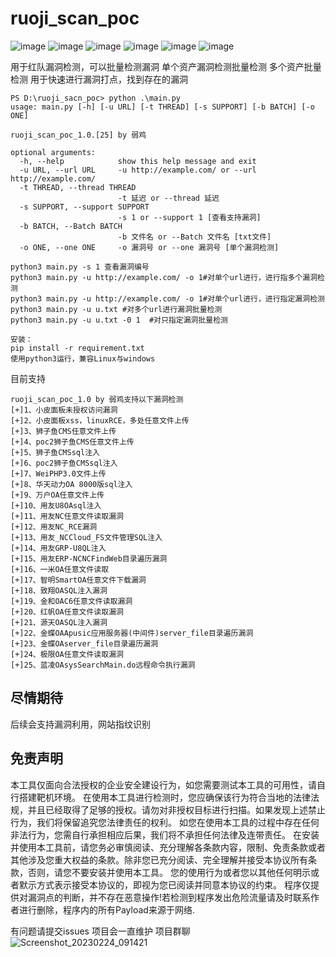 # ruoji_scan_poc
![image](https://user-images.githubusercontent.com/79234113/220616193-a9091d15-755d-4922-a634-0f801ccd3e46.png)
![image](https://user-images.githubusercontent.com/79234113/220616230-5ce7d5a5-047d-473e-82c3-5b1aca8fe474.png)
![image](https://user-images.githubusercontent.com/79234113/220616400-ff15fb67-aba4-44e4-854f-853e981eaed6.png)
![image](https://user-images.githubusercontent.com/79234113/220616464-05f1c541-508f-4e03-a59e-e36129c09448.png)
![image](https://user-images.githubusercontent.com/79234113/220616640-9ad857be-49af-4de4-bc09-7099436bf98c.png)
![image](https://user-images.githubusercontent.com/79234113/220616789-343093a2-c9ff-4cf9-b570-b496e8f2e374.png)

用于红队漏洞检测，可以批量检测漏洞
单个资产漏洞检测批量检测
多个资产批量检测
用于快速进行漏洞打点，找到存在的漏洞

```
PS D:\ruoji_sacn_poc> python .\main.py            
usage: main.py [-h] [-u URL] [-t THREAD] [-s SUPPORT] [-b BATCH] [-o ONE]

ruoji_scan_poc_1.0.[25] by 弱鸡

optional arguments:
  -h, --help            show this help message and exit
  -u URL, --url URL     -u http://example.com/ or --url http://example.com/
  -t THREAD, --thread THREAD
                        -t 延迟 or --thread 延迟
  -s SUPPORT, --support SUPPORT
                        -s 1 or --support 1 [查看支持漏洞]
  -b BATCH, --Batch BATCH
                        -b 文件名 or --Batch 文件名 [txt文件]
  -o ONE, --one ONE     -o 漏洞号 or --one 漏洞号 [单个漏洞检测]

python3 main.py -s 1 查看漏洞编号
python3 main.py -u http://example.com/ -o 1#对单个url进行，进行指多个漏洞检测
python3 main.py -u http://example.com/ -o 1#对单个url进行，进行指定漏洞检测
python3 main.py -u u.txt #对多个url进行漏洞批量检测
python3 main.py -u u.txt -0 1  #对只指定漏洞批量检测
```
```
安装：
pip install -r requirement.txt
使用python3运行，兼容Linux与windows
```
目前支持
```
ruoji_scan_poc_1.0 by 弱鸡支持以下漏洞检测
[+]1、小皮面板未授权访问漏洞
[+]2、小皮面板xss，linuxRCE，多处任意文件上传
[+]3、狮子鱼CMS任意文件上传
[+]4、poc2狮子鱼CMS任意文件上传
[+]5、狮子鱼CMSsql注入
[+]6、poc2狮子鱼CMSsql注入
[+]7、WeiPHP3.0文件上传
[+]8、华天动力OA 8000版sql注入
[+]9、万户OA任意文件上传
[+]10、用友U8OAsql注入
[+]11、用友NC任意文件读取漏洞
[+]12、用友NC_RCE漏洞
[+]13、用友_NCCloud_FS文件管理SQL注入
[+]14、用友GRP-U8QL注入
[+]15、用友ERP-NCNCFindWeb目录遍历漏洞
[+]16、一米OA任意文件读取
[+]17、智明SmartOA任意文件下载漏洞
[+]18、致翔OASQL注入漏洞
[+]19、金和OAC6任意文件读取漏洞
[+]20、红帆OA任意文件读取漏洞
[+]21、源天OASQL注入漏洞
[+]22、金蝶OAApusic应用服务器(中间件)server_file目录遍历漏洞
[+]23、金蝶OAserver_file目录遍历漏洞
[+]24、极限OA任意文件读取漏洞
[+]25、蓝凌OAsysSearchMain.do远程命令执行漏洞
```

## 尽情期待
后续会支持漏洞利用，网站指纹识别

## 免责声明

本工具仅面向合法授权的企业安全建设行为，如您需要测试本工具的可用性，请自行搭建靶机环境。
在使用本工具进行检测时，您应确保该行为符合当地的法律法规，并且已经取得了足够的授权。请勿对非授权目标进行扫描。如果发现上述禁止行为，我们将保留追究您法律责任的权利。
如您在使用本工具的过程中存在任何非法行为，您需自行承担相应后果，我们将不承担任何法律及连带责任。
在安装并使用本工具前，请您务必审慎阅读、充分理解各条款内容，限制、免责条款或者其他涉及您重大权益的条款。除非您已充分阅读、完全理解并接受本协议所有条款，否则，请您不要安装并使用本工具。
您的使用行为或者您以其他任何明示或者默示方式表示接受本协议的，即视为您已阅读并同意本协议的约束。
程序仅提供对漏洞点的判断，并不存在恶意操作!若检测到程序发出危险流量请及时联系作者进行删除，程序内的所有Payload来源于网络.

有问题请提交issues
项目会一直维护
项目群聊
![Screenshot_20230224_091421](https://user-images.githubusercontent.com/79234113/221067915-8bc6410f-fa3c-4b4a-b505-8ca666643ba9.jpg)
